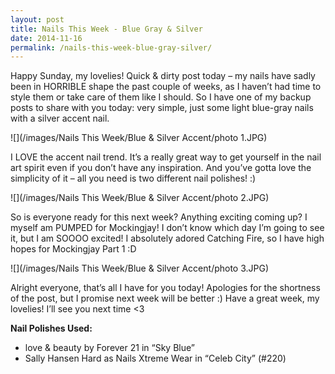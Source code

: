 ```yaml
---
layout: post
title: Nails This Week - Blue Gray & Silver
date: 2014-11-16
permalink: /nails-this-week-blue-gray-silver/
---
```


Happy Sunday, my lovelies! Quick & dirty post today – my nails have sadly been in HORRIBLE shape the past couple of weeks, as I haven’t had time to style them or take care of them like I should. So I have one of my backup posts to share with you today: very simple, just some light blue-gray nails with a silver accent nail.

![](/images/Nails This Week/Blue & Silver Accent/photo 1.JPG)

I LOVE the accent nail trend. It’s a really great way to get yourself in the nail art spirit even if you don’t have any inspiration. And you’ve gotta love the simplicity of it – all you need is two different nail polishes! :)

![](/images/Nails This Week/Blue & Silver Accent/photo 2.JPG)

So is everyone ready for this next week? Anything exciting coming up? I myself am PUMPED for Mockingjay! I don’t know which day I’m going to see it, but I am SOOOO excited! I absolutely adored Catching Fire, so I have high hopes for Mockingjay Part 1 :D

![](/images/Nails This Week/Blue & Silver Accent/photo 3.JPG)

Alright everyone, that’s all I have for you today! Apologies for the shortness of the post, but I promise next week will be better :) Have a great week, my lovelies! I’ll see you next time <3

**Nail Polishes Used:**

- love & beauty by Forever 21 in “Sky Blue”
- Sally Hansen Hard as Nails Xtreme Wear in “Celeb City” (#220)
